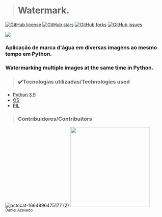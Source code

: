 > <h1>Watermark.</h1>
[![GitHub license](https://img.shields.io/github/license/DanAzevedo/watermark?style=for-the-badge)](https://github.com/DanAzevedo/watermark/blob/main/LICENSE)
[![GitHub stars](https://img.shields.io/github/stars/DanAzevedo/watermark?style=for-the-badge)](https://github.com/DanAzevedo/watermark/stargazers)
[![GitHub forks](https://img.shields.io/github/forks/DanAzevedo/watermark?style=for-the-badge)](https://github.com/DanAzevedo/watermark/network)
[![GitHub issues](https://img.shields.io/github/issues/DanAzevedo/watermark?style=for-the-badge)](https://github.com/DanAzevedo/watermark/issues)

<p>
<img src="http://img.shields.io/static/v1?label=STATUS&message=%20FINISH&color=GREEN&style=for-the-badge"/>
</p>

<h3>Aplicação de marca d'água em diversas imagens ao mesmo tempo em Python.</h3>
<h3>Watermarking multiple images at the same time in Python.</h3>

> <h3>✔️Tecnologias utilizadas/Technologies used</h3>
- [Python 3.9](https://www.python.org/)
- [OS](https://docs.python.org/3/library/os.html)
- [PIL](https://pillow.readthedocs.io/en/stable/)

> <h3>Contribuidores/Contribuitors</h3>

![octocat-1664896475177 (2)](https://user-images.githubusercontent.com/60473748/193859722-6fef2b23-a921-4c41-a600-487de23176b8.png)
<img src="https://avatars.githubusercontent.com/u/60473748?s=400&u=dde6f4919a91bc1d5c33737be4259f845a0ee553&v=4" width=250><br><sub>Daniel Azevedo</sub>
